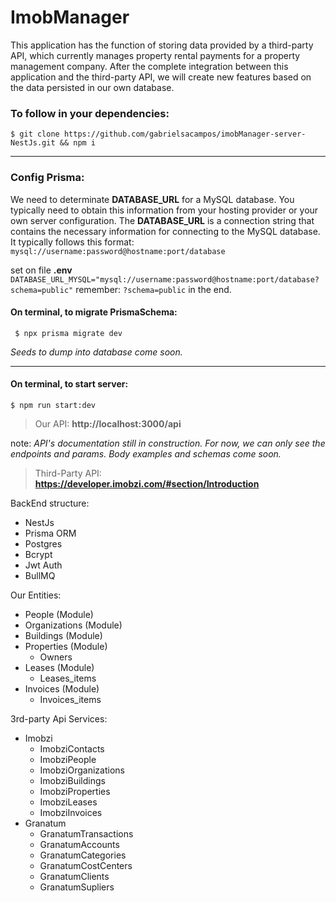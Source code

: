 # ImobManager

This application has the function of storing data provided by a third-party API, which currently manages property rental payments for a property management company. After the complete integration between this application and the third-party API, we will create new features based on the data persisted in our own database.

### To follow in your dependencies:
``` 
$ git clone https://github.com/gabrielsacampos/imobManager-server-NestJs.git && npm i
```

-----
### Config Prisma: 
We need to determinate **DATABASE_URL** for a MySQL database. You typically need to obtain this information from your hosting provider or your own server configuration. The **DATABASE_URL** is a connection string that contains the necessary information for connecting to the MySQL database. It typically follows this format:
```mysql://username:password@hostname:port/database```

set on file **.env**
```DATABASE_URL_MYSQL="mysql://username:password@hostname:port/database?schema=public"```
remember: `?schema=public` in the end.

#### On terminal, to migrate PrismaSchema:
```
 $ npx prisma migrate dev
```
*Seeds to dump into database come soon.*

----------------

#### On terminal, to start server:
```
$ npm run start:dev
```


> Our API: **http://localhost:3000/api**

note: _API's documentation still in construction. For now, we can only see the endpoints and params. Body examples and schemas come soon._

> Third-Party API: **https://developer.imobzi.com/#section/Introduction**


BackEnd structure: 
  - NestJs
  - Prisma ORM
  - Postgres
  - Bcrypt
  - Jwt Auth
  - BullMQ

Our Entities: 
  - People (Module)
  - Organizations (Module)
  - Buildings (Module)
  - Properties (Module)
    - Owners 
  - Leases (Module)
    - Leases_items 
  - Invoices (Module)
    - Invoices_items
   
3rd-party Api Services:
  - Imobzi
    - ImobziContacts
    - ImobziPeople
    - ImobziOrganizations
    - ImobziBuildings
    - ImobziProperties
    - ImobziLeases
    - ImobziInvoices
  - Granatum
    - GranatumTransactions
    - GranatumAccounts
    - GranatumCategories
    - GranatumCostCenters
    - GranatumClients
    - GranatumSupliers

